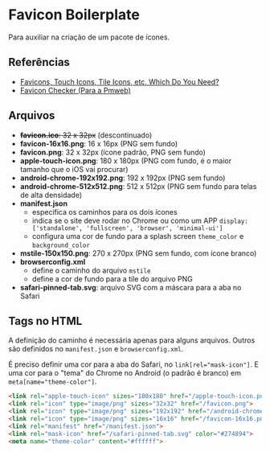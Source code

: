 # Favicon Boilerplate
Para auxiliar na criação de um pacote de ícones.

## Referências
* [Favicons, Touch Icons, Tile Icons, etc. Which Do You Need?](https://css-tricks.com/favicon-quiz/)
* [Favicon Checker (Para a Pmweb)](http://realfavicongenerator.net/favicon_checker?protocol=http&site=pmweb.com.br#.WVaJ1YjyvIU)

## Arquivos
* ~~**favicon.ico**: 32 x 32px~~ (descontinuado)
* **favicon-16x16.png**: 16 x 16px (PNG sem fundo)
* **favicon.png**: 32 x 32px (ícone padrão, PNG sem fundo)
* **apple-touch-icon.png**: 180 x 180px (PNG com fundo, é o maior tamanho que o iOS vai procurar)
* **android-chrome-192x192.png**: 192 x 192px (PNG sem fundo)
* **android-chrome-512x512.png**: 512 x 512px (PNG sem fundo para telas de alta densidade)
* **manifest.json**
    * especifica os caminhos para os dois ícones
    * indica se o site deve rodar no Chrome ou como um APP `display: ['standalone', 'fullscreen', 'browser', 'minimal-ui']`
    * configura uma cor de fundo para a splash screen `theme_color` e `background_color`
* **mstile-150x150.png**: 270 x 270px (PNG sem fundo, com ícone branco)
* **browserconfig.xml**
    * define o caminho do arquivo `mstile`
    * define a cor de fundo para a tile do arquivo PNG
* **safari-pinned-tab.svg**: arquivo SVG com a máscara para a aba no Safari

## Tags no HTML
A definição do caminho é necessária apenas para alguns arquivos. Outros são definidos no `manifest.json` e `browserconfig.xml`.

É preciso definir uma cor para a aba do Safari, no `link[rel="mask-icon"]`. E uma cor para o "tema" do Chrome no Android (o padrão é branco) em `meta[name="theme-color"]`.

```HTML
<link rel="apple-touch-icon" sizes="180x180" href="/apple-touch-icon.png">
<link rel="icon" type="image/png" sizes="32x32" href="/favicon.png">
<link rel="icon" type="image/png" sizes="192x192" href="/android-chrome-192x192.png">
<link rel="icon" type="image/png" sizes="16x16" href="/favicon-16x16.png">
<link rel="manifest" href="/manifest.json">
<link rel="mask-icon" href="/safari-pinned-tab.svg" color="#274894">
<meta name="theme-color" content="#ffffff">
```